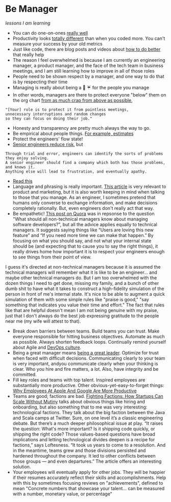 # Be Manager
_lessons I am learning_

- You can do one-on-ones [really well](http://randsinrepose.com/archives/the-update-the-vent-and-the-disaster/)
- Productivity looks [totally different](http://www.tombartel.de//2016/07/05/recalibrate-your-productivity-sensors/) than when you coded more. You can't measure your success by your old metrics
- Just like code, there are blog posts and videos about [how to do better](https://www.infoq.com/presentations/team-groups-culture) that really help
- The reason I feel overwhelmed is because I am currently an engineering manager, a product manager, and the face of the tech team in business meetings, and I am still learning how to improve in all of those roles
- People need to be shown respect by a manager, and one way to do that is by respecting their time
- Managing is really about being a :poop: :umbrella: for the people you manage
- In other words, managers are there to protect everyone "below" them on the org chart [from as much crap from above as possible](http://shitumbrella.ideationkings.com/), 
```
"[Your] role is to protect it from pointless meetings,
unnecessary interruptions and random changes
so they can focus on doing their job."
```
- Honesty and transparency are pretty much always the way to go.
- Be empirical about people things. [For example, estimates](http://www.joelonsoftware.com/items/2007/10/26.html)
- Protect the engineers' flow state!
- [Senior engineers reduce risk](https://medium.com/@ztellman/senior-engineers-reduce-risk-5ab2adc13c97#.45prgrqbo), but
```
Through trial and error, engineers can identify the sorts of problems they enjoy solving.
A senior engineer should find a company which both has those problems, and knows it.
Anything else will lead to frustration, and eventually apathy.
```
- [Read this](http://larahogan.me/blog/manager-levels/)
- Language and phrasing is really important. [This article](http://www.latimes.com/opinion/op-ed/la-oe-cialdini-presuasion-20161023-snap-story.html) is very relevant to product and marketing, but it is also worth keeping in mind when talking to those that you manage. As an engineer, I sometimes pretend that humans only converse to exchange information, and make decisions completely rationally. But, even engineers don't really act that way.
- Be empathetic! [This post on Quora](https://www.quora.com/What-should-all-non-technical-managers-know-about-managing-software-developers/answer/Jeff-Durand) was in repsonse to the question "What should all non-technical managers know about managing software developers?", but all the advice applies equally to technical managers. It suggests saying things like “Users are loving this new feature” and “If you need more time we can make that happen.” By focusing on what you should say, and not what your internal state should be (and expecting that to cause you to say the right things), it really drives home how important it is to respect your engineers enough to see things from their point of view.

I guess it's directed at non-technical managers because it is assumed the technical managers will remember what it is like to be an engineer... and maybe other technical managers do. But I am too overwhelmed with the dozen things I need to get done, missing my family, and a bunch of other dumb shit to have what it takes to construct a high-fidelity simulation of the person in front of me's internal state. It's nice to be able to augment a quick simulation of them with some simple rules like "praise is good," "say something that indicates you value their time and effort." The fact that rules like that are helpful doesn't mean I am not being genuine with my praise, just that I don't always do the best job expressing gratitude to the people near me (my wife will attest to that).
- Break down barriers between teams. Build teams you can trust. Make everyone responsible for hitting business objectives. Automate as much as possible. Always shorten feedback loops. Continually remind yourself about Agile and [DevOps culture](http://martinfowler.com/bliki/DevOpsCulture.html).
- Being a great manager means [being a great leader](https://blog.ycombinator.com/how-do-you-measure-leadership/). Optimize for trust when faced with difficult decisions. Communicating clearly to your team is very important, andyou communicate clearly when your thinking is clear. Who you hire and fire matters, a lot. Also, have integrity and be committed. 
- Fill key roles and teams with top talent. Inspired employees are substantially more productive. Other obvious-yet-easy-to-forget things: [Why Employees At Apple And Google Are More Productive](https://www.fastcompany.com/3068771/how-employees-at-apple-and-google-are-more-productive)
- Teams are good; factions are bad. [Fighting Factions: How Startups Can Scale Without Mutiny](http://firstround.com/review/fighting-factions-how-startups-can-scale-without-mutiny/) talks about obvious things like hiring and onboarding, but also something that to me was very interesting: technological factions. They talk about the big faction between the Java and Scala camps at Twitter. Sure, on one level it’s a classic engineering debate. But there’s a much deeper philosophical issue at play. “It raises the question: What's more important? Is it shipping code quickly, or shipping the right code? Those values-based questions have broad implications and letting technological divides deepen is a recipe for factions,” says Loftesness. “It took us years to come to a resolution. And in the meantime, teams grew and those divisions persisted and hardened throughout the company. It led to other conflicts between those groups — and even departures.” The article offers an interesting solution.
- Your employees will eventually apply for other jobs. They will be happier if their resumes accurately reflect their skills and accomplishments. Help with this by sometimes focusing reviews on "achievements", defined to mean "Concrete numbers that showcase your talent... can be measured with a number, monetary value, or percentage"
